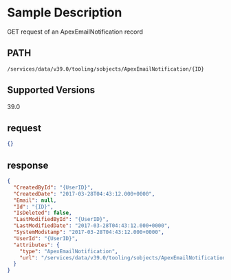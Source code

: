 # Sample Description
GET request of an ApexEmailNotification record

## PATH
```
/services/data/v39.0/tooling/sobjects/ApexEmailNotification/{ID}
```
## Supported Versions
39.0

## request
 ```json
 {}
```

## response
```json
{
  "CreatedById": "{UserID}",
  "CreatedDate": "2017-03-28T04:43:12.000+0000",
  "Email": null,
  "Id": "{ID}",
  "IsDeleted": false,
  "LastModifiedById": "{UserID}",
  "LastModifiedDate": "2017-03-28T04:43:12.000+0000",
  "SystemModstamp": "2017-03-28T04:43:12.000+0000",
  "UserId": "{UserID}",
  "attributes": {
    "type": "ApexEmailNotification",
    "url": "/services/data/v39.0/tooling/sobjects/ApexEmailNotification/{ID}"
  }
}
```
